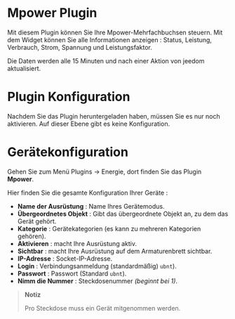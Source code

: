 # Mpower Plugin

Mit diesem Plugin können Sie Ihre Mpower-Mehrfachbuchsen steuern. Mit dem Widget können Sie alle Informationen anzeigen : Status, Leistung, Verbrauch, Strom, Spannung und Leistungsfaktor.

Die Daten werden alle 15 Minuten und nach einer Aktion von jeedom aktualisiert.

# Plugin Konfiguration

Nachdem Sie das Plugin heruntergeladen haben, müssen Sie es nur noch aktivieren. Auf dieser Ebene gibt es keine Konfiguration.

# Gerätekonfiguration

Gehen Sie zum Menü Plugins → Energie, dort finden Sie das Plugin **Mpower**.

Hier finden Sie die gesamte Konfiguration Ihrer Geräte :

-   **Name der Ausrüstung** : Name Ihres Gerätemodus.
-   **Übergeordnetes Objekt** : Gibt das übergeordnete Objekt an, zu dem das Gerät gehört.
-   **Kategorie** : Gerätekategorien (es kann zu mehreren Kategorien gehören).
-   **Aktivieren** : macht Ihre Ausrüstung aktiv.
-   **Sichtbar** : macht Ihre Ausrüstung auf dem Armaturenbrett sichtbar.
-   **IP-Adresse** : Socket-IP-Adresse.
-   **Login** : Verbindungsanmeldung (standardmäßig) ``ubnt``).
-   **Passwort** : Passwort (Standard ``ubnt``).
-   **Nimm die Nummer** : Steckdosenummer *(beginnt bei 1)*.

> **Notiz**
>
> Pro Steckdose muss ein Gerät mitgenommen werden.
